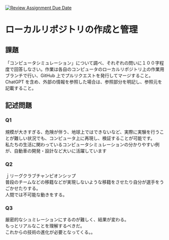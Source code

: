[![Review Assignment Due Date](https://classroom.github.com/assets/deadline-readme-button-24ddc0f5d75046c5622901739e7c5dd533143b0c8e959d652212380cedb1ea36.svg)](https://classroom.github.com/a/wXVH1iCY)
# ローカルリポジトリの作成と管理

## 課題

「コンピュータシミュレーション」について調べ、それぞれの問いに１００字程度で回答しなさい。作業は各自のコンピュータのローカルリポジトリ上の作業用ブランチで行い、GitHub 上でプルリクエストを発行してマージすること。ChatGPT を含め、外部の情報を参照した場合は、参照部分を明記し、参照元を記載すること。

## 記述問題
### Q1
規模が大きすぎる、危険が伴う、地球上ではできないなど、実際に実験を行うことが難しい状況でも、コンピュータ上に再現し、検証することが可能です。<br> 私たちの生活に関わっているコンピュータシミュレーションの分かりやすい例が、自動車の開発・設計など大いに活躍しています
### Q2
ｊリーグクラブチャンピオンシップ　　　　<br>普段のチームなどの移籍などが実現しないような移籍をさせたり自分が選手をうごかせたりする。<br>人間では不可能な動きをする。
### Q3
厳密的なシュミレーションにするのが難しく、結果が変わる。　　<br>もっとリアルなことを理解するべきだ。　　<br>これからの技術の進化が必要となってくる。。
